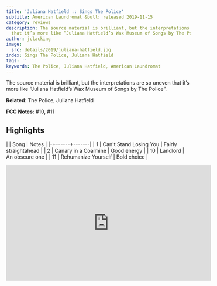 ```yaml
---
title: 'Juliana Hatfield :: Sings The Police'
subtitle: American Laundromat &bull; released 2019-11-15
category: reviews
description: The source material is brilliant, but the interpretations are so uneven
  that it’s more like “Juliana Hatfield’s Wax Museum of Songs by The Police”.
author: jclacking
image:
  src: details/2019/juliana-hatfield.jpg
index: Sings The Police, Juliana Hatfield
tags: ''
keywords: The Police, Juliana Hatfield, American Laundromat
---
```

The source material is brilliant, but the interpretations are so uneven that it’s more like “Juliana Hatfield’s Wax Museum of Songs by The Police”.<!--more-->

**Related**: The Police, Juliana Hatfield

**FCC Notes**: #10, #11

## Highlights

| | Song | Notes |
|-+------+-------|
| 1 | Can't Stand Losing You | Fairly straightahead |
| 2 | Canary in a Coalmine | Good energy |
| 10 | Landlord | An obscure one |
| 11 | Rehumanize Yourself | Bold choice |

<div class="tlo-detail-video"><iframe width="560" height="315" src="https://www.youtube.com/embed/o7GQ2Zf6i3I" frameborder="0" allow="autoplay; encrypted-media" allowfullscreen></iframe></div>

